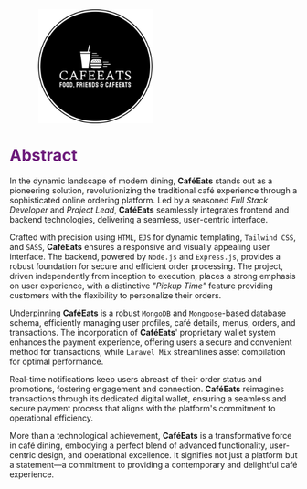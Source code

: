 <div style="display: flex; align-items: center;margin-left: 50px">
    <img src="https://github.com/mickygalaxy/CafeEats/blob/master/public/img/logo.png" alt="Logo" width="200"/>
</div>

<div>
<h1><span style="color:#6d1b7b">Abstract</span></h1>

In the dynamic landscape of modern dining, **CaféEats** stands out as a pioneering solution, revolutionizing the traditional café experience through a sophisticated online ordering platform. Led by a seasoned *Full Stack Developer* and *Project Lead*, **CaféEats** seamlessly integrates frontend and backend technologies, delivering a seamless, user-centric interface.

Crafted with precision using `HTML`, `EJS` for dynamic templating, `Tailwind CSS`, and `SASS`, **CaféEats** ensures a responsive and visually appealing user interface. The backend, powered by `Node.js` and `Express.js`, provides a robust foundation for secure and efficient order processing. The project, driven independently from inception to execution, places a strong emphasis on user experience, with a distinctive *"Pickup Time"* feature providing customers with the flexibility to personalize their orders.

Underpinning **CaféEats** is a robust `MongoDB` and `Mongoose`-based database schema, efficiently managing user profiles, café details, menus, orders, and transactions. The incorporation of **CaféEats**' proprietary wallet system enhances the payment experience, offering users a secure and convenient method for transactions, while `Laravel Mix` streamlines asset compilation for optimal performance.

Real-time notifications keep users abreast of their order status and promotions, fostering engagement and connection. **CaféEats** reimagines transactions through its dedicated digital wallet, ensuring a seamless and secure payment process that aligns with the platform's commitment to operational efficiency.

More than a technological achievement, **CaféEats** is a transformative force in café dining, embodying a perfect blend of advanced functionality, user-centric design, and operational excellence. It signifies not just a platform but a statement—a commitment to providing a contemporary and delightful café experience.


